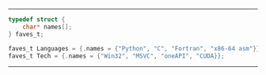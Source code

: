----------------
```C
typedef struct {
    char* names[];
} faves_t;

faves_t Languages = {.names = {"Python", "C", "Fortran", "x86-64 asm"}};
faves_t Tech = {.names = {"Win32", "MSVC", "oneAPI", "CUDA}};
```
--------------
